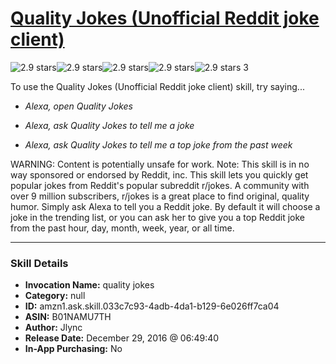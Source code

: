 # [Quality Jokes (Unofficial Reddit joke client)](http://alexa.amazon.com/#skills/amzn1.ask.skill.033c7c93-4adb-4da1-b129-6e026ff7ca04)
![2.9 stars](../../images/ic_star_black_18dp_1x.png)![2.9 stars](../../images/ic_star_black_18dp_1x.png)![2.9 stars](../../images/ic_star_half_black_18dp_1x.png)![2.9 stars](../../images/ic_star_border_black_18dp_1x.png)![2.9 stars](../../images/ic_star_border_black_18dp_1x.png) 3

To use the Quality Jokes (Unofficial Reddit joke client) skill, try saying...

* *Alexa, open Quality Jokes*

* *Alexa, ask Quality Jokes to tell me a joke*

* *Alexa, ask Quality Jokes to tell me a top joke from the past week*

WARNING: Content is potentially unsafe for work.
Note: This skill is in no way sponsored or endorsed by Reddit, inc.
This skill lets you quickly get popular jokes from Reddit's popular subreddit r/jokes. A community with over 9 million subscribers, r/jokes is a great place to find original, quality humor. Simply ask Alexa to tell you a Reddit joke. By default it will choose a joke in the trending list, or  you can ask her to give you a top Reddit joke from the past hour, day, month, week, year, or all time.

***

### Skill Details

* **Invocation Name:** quality jokes
* **Category:** null
* **ID:** amzn1.ask.skill.033c7c93-4adb-4da1-b129-6e026ff7ca04
* **ASIN:** B01NAMU7TH
* **Author:** Jlync
* **Release Date:** December 29, 2016 @ 06:49:40
* **In-App Purchasing:** No
